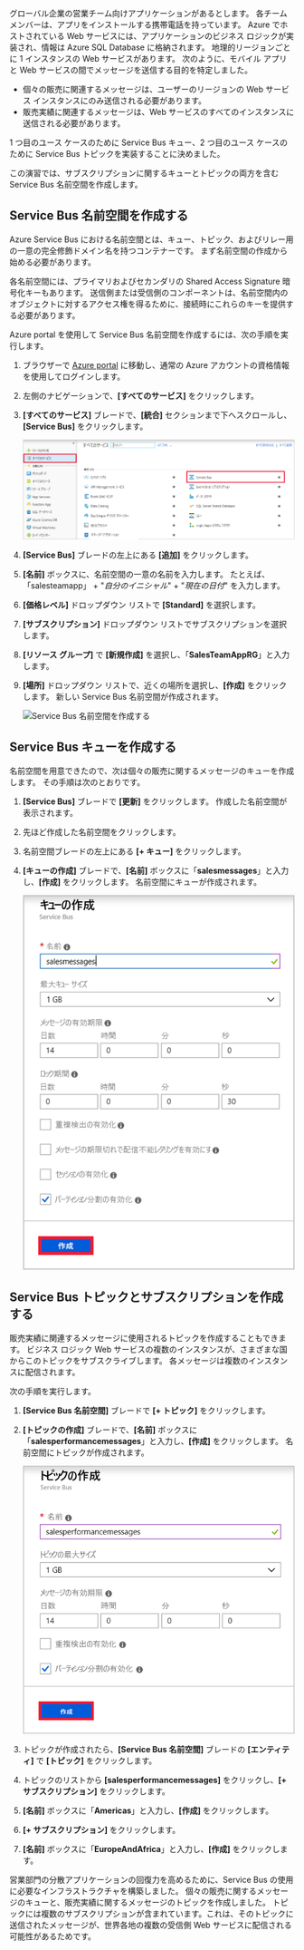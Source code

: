 グローバル企業の営業チーム向けアプリケーションがあるとします。 各チーム メンバーは、アプリをインストールする携帯電話を持っています。 Azure でホストされている Web サービスには、アプリケーションのビジネス ロジックが実装され、情報は Azure SQL Database に格納されます。 地理的リージョンごとに 1 インスタンスの Web サービスがあります。 次のように、モバイル アプリと Web サービスの間でメッセージを送信する目的を特定しました。

- 個々の販売に関連するメッセージは、ユーザーのリージョンの Web サービス インスタンスにのみ送信される必要があります。
- 販売実績に関連するメッセージは、Web サービスのすべてのインスタンスに送信される必要があります。

1 つ目のユース ケースのために Service Bus キュー、2 つ目のユース ケースのために Service Bus トピックを実装することに決めました。

この演習では、サブスクリプションに関するキューとトピックの両方を含む Service Bus 名前空間を作成します。

## <a name="create-a-service-bus-namespace"></a>Service Bus 名前空間を作成する

Azure Service Bus における名前空間とは、キュー、トピック、およびリレー用の一意の完全修飾ドメイン名を持つコンテナーです。 まず名前空間の作成から始める必要があります。

各名前空間には、プライマリおよびセカンダリの Shared Access Signature 暗号化キーもあります。 送信側または受信側のコンポーネントは、名前空間内のオブジェクトに対するアクセス権を得るために、接続時にこれらのキーを提供する必要があります。

Azure portal を使用して Service Bus 名前空間を作成するには、次の手順を実行します。

1. ブラウザーで [Azure portal](https://portal.azure.com/) に移動し、通常の Azure アカウントの資格情報を使用してログインします。

1. 左側のナビゲーションで、**[すべてのサービス]** をクリックします。

1. **[すべてのサービス]** ブレードで、**[統合]** セクションまで下へスクロールし、**[Service Bus]** をクリックします。

    ![Service Bus 名前空間を作成する](../media/3-create-namespace-1.png)

1. **[Service Bus]** ブレードの左上にある **[追加]** をクリックします。

1. **[名前]** ボックスに、名前空間の一意の名前を入力します。 たとえば、「salesteamapp」 + "*自分のイニシャル*" + "*現在の日付*" を入力します。

1. **[価格レベル]** ドロップダウン リストで **[Standard]** を選択します。

1. **[サブスクリプション]** ドロップダウン リストでサブスクリプションを選択します。

1. **[リソース グループ]** で **[新規作成]** を選択し、「**SalesTeamAppRG**」と入力します。

1. **[場所]** ドロップダウン リストで、近くの場所を選択し、**[作成]** をクリックします。 新しい Service Bus 名前空間が作成されます。

    ![Service Bus 名前空間を作成する](../media/3-create-namespace-2.png)

## <a name="create-a-service-bus-queue"></a>Service Bus キューを作成する

名前空間を用意できたので、次は個々の販売に関するメッセージのキューを作成します。 その手順は次のとおりです。

1. **[Service Bus]** ブレードで **[更新]** をクリックします。 作成した名前空間が表示されます。

1. 先ほど作成した名前空間をクリックします。

1. 名前空間ブレードの左上にある **[+ キュー]** をクリックします。

1. **[キューの作成]** ブレードで、**[名前]** ボックスに「**salesmessages**」と入力し、**[作成]** をクリックします。 名前空間にキューが作成されます。

    ![キューの作成](../media/3-create-queue.png)

## <a name="create-a-service-bus-topic-and-subscriptions"></a>Service Bus トピックとサブスクリプションを作成する

販売実績に関連するメッセージに使用されるトピックを作成することもできます。 ビジネス ロジック Web サービスの複数のインスタンスが、さまざまな国からこのトピックをサブスクライブします。 各メッセージは複数のインスタンスに配信されます。

次の手順を実行します。

1. **[Service Bus 名前空間]** ブレードで **[+ トピック]** をクリックします。

1. **[トピックの作成]** ブレードで、**[名前]** ボックスに「**salesperformancemessages**」と入力し、**[作成]** をクリックします。 名前空間にトピックが作成されます。

    ![トピックの作成](../media/3-create-topic.png)

1. トピックが作成されたら、**[Service Bus 名前空間]** ブレードの **[エンティティ]** で **[トピック]** をクリックします。

1. トピックのリストから **[salesperformancemessages]** をクリックし、**[+ サブスクリプション]** をクリックします。

1. **[名前]** ボックスに「**Americas**」と入力し、**[作成]** をクリックします。

1. **[+ サブスクリプション]** をクリックします。

1. **[名前]** ボックスに「**EuropeAndAfrica**」と入力し、**[作成]** をクリックします。

営業部門の分散アプリケーションの回復力を高めるために、Service Bus の使用に必要なインフラストラクチャを構築しました。 個々の販売に関するメッセージのキューと、販売実績に関するメッセージのトピックを作成しました。 トピックには複数のサブスクリプションが含まれています。これは、そのトピックに送信されたメッセージが、世界各地の複数の受信側 Web サービスに配信される可能性があるためです。
